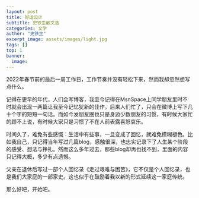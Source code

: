 ```yaml
---
layout: post
title: 好运设计
subtitle: 史铁生散文选
categories: 文学
author: "史铁生"
excerpt_image: assets/images/light.jpg
tags: []
top: 1
banner:
  image: 
---
```


2022年春节前的最后一周工作日，工作节奏并没有轻松下来，然而我却忽然想写点什么。

记得在更早的年代，人们会写博客，我至今记得在MsnSpace上同学朋友里时不时就会出现一两篇让我至今记忆犹新的佳作。后来人们忙了，只会在微博上写下几十个字的短短一句话。而如今发朋友圈也只是身边少数朋友的习惯，有时候大家忙的顾不上说，有时候大家只是习惯了不在人前表露喜怒哀乐。

时间久了，难免有些感慨：生活中有些事，一旦变成了回忆，就难免模糊褪色。比如我自己，只记得当年写过几篇blog，感触很深，也忠实记录下了人生某个阶段的感受、想法与挣扎。然而这么多年过去，那些blog却再也找不到，里面的内容只记得大概，多少有点遗憾。

父亲在退休后写过一部个人回忆录《走过艰难与困苦》，它不仅是个人回忆录，也是我们大家庭的一部家史。这也似乎在鼓励着我以新的形式延续这一家庭传统。

那么好吧，开始吧。
